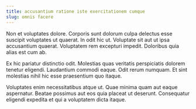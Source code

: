 ```yaml
---
title: accusantium ratione iste exercitationem cumque
slug: omnis facere
---
```


Non et voluptates dolore. Corporis sunt dolorum culpa delectus esse suscipit voluptates ut quaerat. In odit hic ut. Voluptate sit aut ut ipsa accusantium quaerat. Voluptatem rem excepturi impedit. Doloribus quia alias est cum ab.

Ex hic pariatur distinctio odit. Molestias quas veritatis perspiciatis dolorem tenetur eligendi. Laudantium commodi eaque. Odit rerum numquam. Et sint molestias nihil hic esse praesentium quo itaque.

Voluptates enim necessitatibus atque ut. Quae minima quam aut eaque aspernatur. Beatae possimus aut eos quia placeat ut deserunt. Consequatur eligendi expedita et qui a voluptatem dicta itaque.
